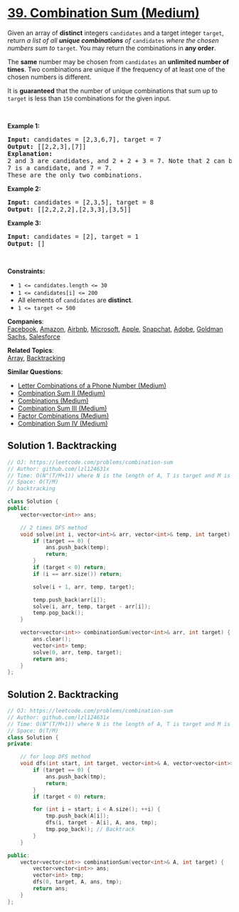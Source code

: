 # [39. Combination Sum (Medium)](https://leetcode.com/problems/combination-sum/)

<p>Given an array of <strong>distinct</strong> integers <code>candidates</code> and a target integer <code>target</code>, return <em>a list of all <strong>unique combinations</strong> of </em><code>candidates</code><em> where the chosen numbers sum to </em><code>target</code><em>.</em> You may return the combinations in <strong>any order</strong>.</p>

<p>The <strong>same</strong> number may be chosen from <code>candidates</code> an <strong>unlimited number of times</strong>. Two combinations are unique if the frequency of at least one of the chosen numbers is different.</p>

<p>It is <strong>guaranteed</strong> that the number of unique combinations that sum up to <code>target</code> is less than <code>150</code> combinations for the given input.</p>

<p>&nbsp;</p>
<p><strong>Example 1:</strong></p>

<pre><strong>Input:</strong> candidates = [2,3,6,7], target = 7
<strong>Output:</strong> [[2,2,3],[7]]
<strong>Explanation:</strong>
2 and 3 are candidates, and 2 + 2 + 3 = 7. Note that 2 can be used multiple times.
7 is a candidate, and 7 = 7.
These are the only two combinations.
</pre>

<p><strong>Example 2:</strong></p>

<pre><strong>Input:</strong> candidates = [2,3,5], target = 8
<strong>Output:</strong> [[2,2,2,2],[2,3,3],[3,5]]
</pre>

<p><strong>Example 3:</strong></p>

<pre><strong>Input:</strong> candidates = [2], target = 1
<strong>Output:</strong> []
</pre>

<p>&nbsp;</p>
<p><strong>Constraints:</strong></p>

<ul>
	<li><code>1 &lt;= candidates.length &lt;= 30</code></li>
	<li><code>1 &lt;= candidates[i] &lt;= 200</code></li>
	<li>All elements of <code>candidates</code> are <strong>distinct</strong>.</li>
	<li><code>1 &lt;= target &lt;= 500</code></li>
</ul>


**Companies**:  
[Facebook](https://leetcode.com/company/facebook), [Amazon](https://leetcode.com/company/amazon), [Airbnb](https://leetcode.com/company/airbnb), [Microsoft](https://leetcode.com/company/microsoft), [Apple](https://leetcode.com/company/apple), [Snapchat](https://leetcode.com/company/snapchat), [Adobe](https://leetcode.com/company/adobe), [Goldman Sachs](https://leetcode.com/company/goldman-sachs), [Salesforce](https://leetcode.com/company/salesforce)

**Related Topics**:  
[Array](https://leetcode.com/tag/array/), [Backtracking](https://leetcode.com/tag/backtracking/)

**Similar Questions**:
* [Letter Combinations of a Phone Number (Medium)](https://leetcode.com/problems/letter-combinations-of-a-phone-number/)
* [Combination Sum II (Medium)](https://leetcode.com/problems/combination-sum-ii/)
* [Combinations (Medium)](https://leetcode.com/problems/combinations/)
* [Combination Sum III (Medium)](https://leetcode.com/problems/combination-sum-iii/)
* [Factor Combinations (Medium)](https://leetcode.com/problems/factor-combinations/)
* [Combination Sum IV (Medium)](https://leetcode.com/problems/combination-sum-iv/)

## Solution 1. Backtracking

```cpp
// OJ: https://leetcode.com/problems/combination-sum
// Author: github.com/lzl124631x
// Time: O(N^(T/M+1)) where N is the length of A, T is target and M is the minimum value of A[i]
// Space: O(T/M)
// backtracking

class Solution {
public:
    vector<vector<int>> ans;

	// 2 times DFS method
    void solve(int i, vector<int>& arr, vector<int>& temp, int target) {
        if (target == 0) {
            ans.push_back(temp);
            return;
        }
        if (target < 0) return;
        if (i == arr.size()) return;

        solve(i + 1, arr, temp, target);

        temp.push_back(arr[i]);
        solve(i, arr, temp, target - arr[i]);
        temp.pop_back();
    }

    vector<vector<int>> combinationSum(vector<int>& arr, int target) {
        ans.clear();
        vector<int> temp;
        solve(0, arr, temp, target);
        return ans;
    }
};
```

## Solution 2. Backtracking

```cpp
// OJ: https://leetcode.com/problems/combination-sum
// Author: github.com/lzl124631x
// Time: O(N^(T/M+1)) where N is the length of A, T is target and M is the minimum value of A[i]
// Space: O(T/M)
class Solution {
private:

	// for loop DFS method
    void dfs(int start, int target, vector<int>& A, vector<vector<int>>& ans, vector<int>& tmp) {
        if (target == 0) {
            ans.push_back(tmp);
            return;
        }
        if (target < 0) return;

        for (int i = start; i < A.size(); ++i) {
            tmp.push_back(A[i]);
            dfs(i, target - A[i], A, ans, tmp);
            tmp.pop_back(); // Backtrack
        }
    }

public:
    vector<vector<int>> combinationSum(vector<int>& A, int target) {
        vector<vector<int>> ans;
        vector<int> tmp;
        dfs(0, target, A, ans, tmp);
        return ans;
    }
};

```

